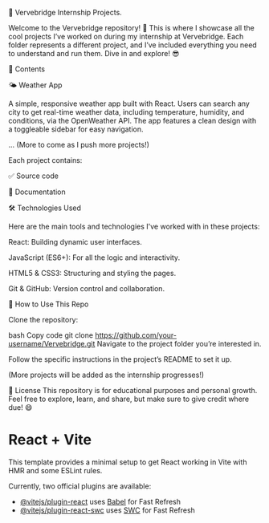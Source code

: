 🚀 Vervebridge Internship Projects.

Welcome to the Vervebridge repository! 🎉 This is where I showcase all the cool projects I’ve worked on during my internship at Vervebridge. Each folder represents a different project, and I’ve included everything you need to understand and run them. Dive in and explore! 😎


📁 Contents

🌤️ Weather App

A simple, responsive weather app built with React. Users can search any city to get real-time weather data, including temperature, humidity, and conditions, via the OpenWeather API. The app features a clean design with a toggleable sidebar for easy navigation.

... (More to come as I push more projects!)

Each project contains:

✅ Source code

📝 Documentation

🛠️ Technologies Used

Here are the main tools and technologies I've worked with in these projects:

React: Building dynamic user interfaces.

JavaScript (ES6+): For all the logic and interactivity.

HTML5 & CSS3: Structuring and styling the pages.

Git & GitHub: Version control and collaboration.


🚀 How to Use This Repo

Clone the repository:

bash
Copy code
git clone https://github.com/your-username/Vervebridge.git
Navigate to the project folder you’re interested in.

Follow the specific instructions in the project’s README to set it up.

(More projects will be added as the internship progresses!)

📜 License
This repository is for educational purposes and personal growth. Feel free to explore, learn, and share, but make sure to give credit where due! 😄


# React + Vite

This template provides a minimal setup to get React working in Vite with HMR and some ESLint rules.

Currently, two official plugins are available:

- [@vitejs/plugin-react](https://github.com/vitejs/vite-plugin-react/blob/main/packages/plugin-react/README.md) uses [Babel](https://babeljs.io/) for Fast Refresh
- [@vitejs/plugin-react-swc](https://github.com/vitejs/vite-plugin-react-swc) uses [SWC](https://swc.rs/) for Fast Refresh
